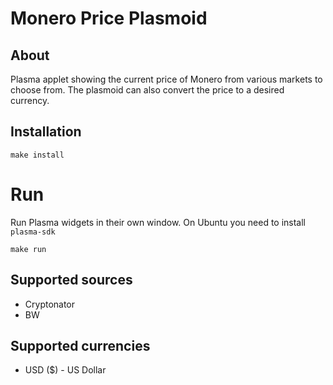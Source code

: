 # Monero Price Plasmoid

## About
Plasma applet showing the current price of Monero from various markets to choose from. The plasmoid can also convert the price to a desired currency.

## Installation
```
make install
```

# Run

Run Plasma widgets in their own window. On Ubuntu you need to install `plasma-sdk`

```
make run
```

## Supported sources
- Cryptonator
- BW

## Supported currencies
- USD ($) - US Dollar
